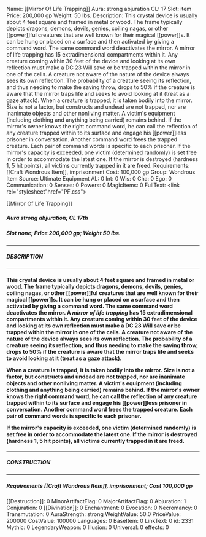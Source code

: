 Name: [[Mirror Of Life Trapping]]
Aura: strong abjuration
CL: 17
Slot: item
Price: 200,000 gp
Weight: 50 lbs.
Description: This crystal device is usually about 4 feet square and framed in metal or wood. The frame typically depicts dragons, demons, devils, genies, coiling nagas, or other [[power]]ful creatures that are well known for their magical [[power]]s. It can be hung or placed on a surface and then activated by giving a command word. The same command word deactivates the mirror. A mirror of life trapping has 15 extradimensional compartments within it. Any creature coming within 30 feet of the device and looking at its own reflection must make a DC 23 Will save or be trapped within the mirror in one of the cells. A creature not aware of the nature of the device always sees its own reflection. The probability of a creature seeing its reflection, and thus needing to make the saving throw, drops to 50% if the creature is aware that the mirror traps life and seeks to avoid looking at it (treat as a gaze attack). When a creature is trapped, it is taken bodily into the mirror. Size is not a factor, but constructs and undead are not trapped, nor are inanimate objects and other nonliving matter. A victim's equipment (including clothing and anything being carried) remains behind. If the mirror's owner knows the right command word, he can call the reflection of any creature trapped within to its surface and engage his [[power]]less prisoner in conversation. Another command word frees the trapped creature. Each pair of command words is specific to each prisoner. If the mirror's capacity is exceeded, one victim (determined randomly) is set free in order to accommodate the latest one. If the mirror is destroyed (hardness 1, 5 hit points), all victims currently trapped in it are freed.
Requirements: [[Craft Wondrous Item]], imprisonment
Cost: 100,000 gp
Group: Wondrous Item
Source: Ultimate Equipment
AL: 0
Int: 0
Wis: 0
Cha: 0
Ego: 0
Communication: 0
Senses: 0
Powers: 0
MagicItems: 0
FullText: <link rel="stylesheet"href="PF.css"><div class="heading"><p class="alignleft">[[Mirror Of Life Trapping]]</p><div style="clear: both;"></div></div><div><h5><b>Aura </b>strong abjuration; <b>CL </b>17th</h5><h5><b>Slot </b>none; <b>Price </b>200,000 gp; <b>Weight </b>50 lbs.</h5></div><hr/><div><h5><b>DESCRIPTION</b></h5></div><hr/><div><h4><p>This crystal device is usually about 4 feet square and framed in metal or wood. The frame typically depicts dragons, demons, devils, genies, coiling nagas, or other [[power]]ful creatures that are well known for their magical [[power]]s. It can be hung or placed on a surface and then activated by giving a command word. The same command word deactivates the mirror. A <i>mirror of life trapping</i> has 15 extradimensional compartments within it. Any creature coming within 30 feet of the device and looking at its own reflection must make a DC 23 Will save or be trapped within the mirror in one of the cells. A creature not aware of the nature of the device always sees its own reflection. The probability of a creature seeing its reflection, and thus needing to make the saving throw, drops to 50% if the creature is aware that the mirror traps life and seeks to avoid looking at it (treat as a gaze attack). </p><p>When a creature is trapped, it is taken bodily into the mirror. Size is not a factor, but constructs and undead are not trapped, nor are inanimate objects and other nonliving matter. A victim's equipment (including clothing and anything being carried) remains behind. If the mirror's owner knows the right command word, he can call the reflection of any creature trapped within to its surface and engage his [[power]]less prisoner in conversation. Another command word frees the trapped creature. Each pair of command words is specific to each prisoner. </p><p>If the mirror's capacity is exceeded, one victim (determined randomly) is set free in order to accommodate the latest one. If the mirror is destroyed (hardness 1, 5 hit points), all victims currently trapped in it are freed.</p></h4></div><hr/><div><h5><b>CONSTRUCTION</b></h5></div><hr/><div><h5><b>Requirements </b>[[Craft Wondrous Item]], <i>imprisonment</i>; <b>Cost </b>100,000 gp</h5></div>
[[Destruction]]: 0
MinorArtifactFlag: 0
MajorArtifactFlag: 0
Abjuration: 1
Conjuration: 0
[[Divination]]: 0
Enchantment: 0
Evocation: 0
Necromancy: 0
Transmutation: 0
AuraStrength: strong
WeightValue: 50.0
PriceValue: 200000
CostValue: 100000
Languages: 0
BaseItem: 0
LinkText: 0
id: 2331
Mythic: 0
LegendaryWeapon: 0
Illusion: 0
Universal: 0
effects: 0
